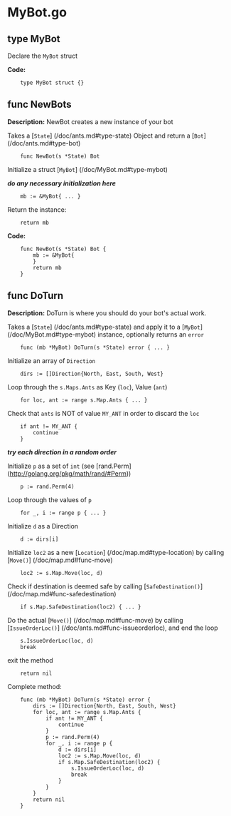 MyBot.go
=====

type MyBot
---------------
Declare the ```MyBot``` struct

__Code:__
```
	type MyBot struct {}
```
func NewBots
----------------
__Description:__ NewBot creates a new instance of your bot

Takes a [```State```] (/doc/ants.md#type-state) Object and return a [```Bot```] (/doc/ants.md#type-bot) 
```
	func NewBot(s *State) Bot
```
Initialize a struct [```MyBot```] (/doc/MyBot.md#type-mybot)

___do any necessary initialization here___
```
	mb := &MyBot{ ... }
```
Return the instance:
```
	return mb
```

__Code:__
```
	func NewBot(s *State) Bot {
		mb := &MyBot{
		}
		return mb
	}

```
func DoTurn
---------------
__Description:__ DoTurn is where you should do your bot's actual work.

Takes a [```State```] (/doc/ants.md#type-state) and apply it to a [```MyBot```] (/doc/MyBot.md#type-mybot) instance, optionally returns an ```error```
```
	func (mb *MyBot) DoTurn(s *State) error { ... }
```
Initialize an array of ```Direction```
```
	dirs := []Direction{North, East, South, West}
```
Loop through the ```s.Maps.Ants``` as Key (```loc```), Value (```ant```)
```
	for loc, ant := range s.Map.Ants { ... }
```
Check that ```ants``` is NOT of value ```MY_ANT``` in order to discard the ```loc```
```
	if ant != MY_ANT {
		continue
	}
```
___try each direction in a random order___

Initialize ```p``` as a set of ```int``` (see [rand.Perm] (http://golang.org/pkg/math/rand/#Perm))
```
	p := rand.Perm(4)
```
Loop through the values of ```p```
```
	for _, i := range p { ... }
```
Initialize ```d``` as a Direction
```
	d := dirs[i]
```
Initialize ```loc2``` as a new [```Location```] (/doc/map.md#type-location) by calling [```Move()```] (/doc/map.md#func-move)
```
	loc2 := s.Map.Move(loc, d)
```
Check if destination is deemed safe by calling [```SafeDestination()```] (/doc/map.md#func-safedestination)
```
	if s.Map.SafeDestination(loc2) { ... }
```
Do the actual [```Move()```] (/doc/map.md#func-move) by calling [```IssueOrderLoc()```] (/doc/ants.md#func-issueorderloc), and end the loop
```
	s.IssueOrderLoc(loc, d)
	break
```
exit the method
```
	return nil
```

Complete method:
```
	func (mb *MyBot) DoTurn(s *State) error {
		dirs := []Direction{North, East, South, West}
		for loc, ant := range s.Map.Ants {
			if ant != MY_ANT {
				continue
			}
			p := rand.Perm(4)
			for _, i := range p {
				d := dirs[i]
				loc2 := s.Map.Move(loc, d)
				if s.Map.SafeDestination(loc2) {
					s.IssueOrderLoc(loc, d)
					break
				}
			}
		}
		return nil
	}
```